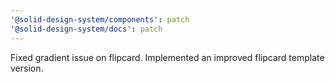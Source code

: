 ```yaml
---
'@solid-design-system/components': patch
'@solid-design-system/docs': patch
---
```


Fixed gradient issue on flipcard.
Implemented an improved flipcard template version.

